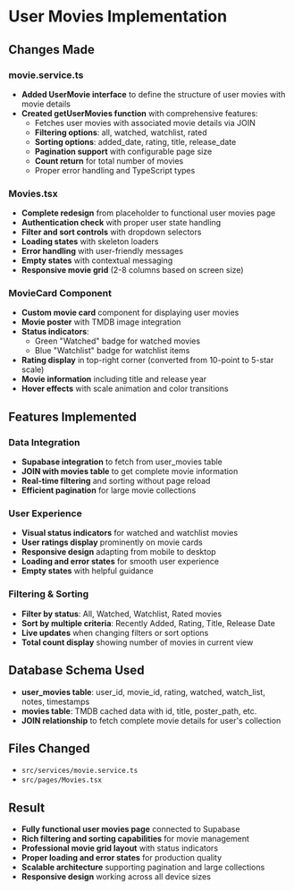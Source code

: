 # User Movies Implementation

## Changes Made

### movie.service.ts

- **Added UserMovie interface** to define the structure of user movies with movie details
- **Created getUserMovies function** with comprehensive features:
  - Fetches user movies with associated movie details via JOIN
  - **Filtering options**: all, watched, watchlist, rated
  - **Sorting options**: added_date, rating, title, release_date
  - **Pagination support** with configurable page size
  - **Count return** for total number of movies
  - Proper error handling and TypeScript types

### Movies.tsx

- **Complete redesign** from placeholder to functional user movies page
- **Authentication check** with proper user state handling
- **Filter and sort controls** with dropdown selectors
- **Loading states** with skeleton loaders
- **Error handling** with user-friendly messages
- **Empty states** with contextual messaging
- **Responsive movie grid** (2-8 columns based on screen size)

### MovieCard Component

- **Custom movie card** component for displaying user movies
- **Movie poster** with TMDB image integration
- **Status indicators**:
  - Green "Watched" badge for watched movies
  - Blue "Watchlist" badge for watchlist items
- **Rating display** in top-right corner (converted from 10-point to 5-star scale)
- **Movie information** including title and release year
- **Hover effects** with scale animation and color transitions

## Features Implemented

### Data Integration

- **Supabase integration** to fetch from user_movies table
- **JOIN with movies table** to get complete movie information
- **Real-time filtering** and sorting without page reload
- **Efficient pagination** for large movie collections

### User Experience

- **Visual status indicators** for watched and watchlist movies
- **User ratings display** prominently on movie cards
- **Responsive design** adapting from mobile to desktop
- **Loading and error states** for smooth user experience
- **Empty states** with helpful guidance

### Filtering & Sorting

- **Filter by status**: All, Watched, Watchlist, Rated movies
- **Sort by multiple criteria**: Recently Added, Rating, Title, Release Date
- **Live updates** when changing filters or sort options
- **Total count display** showing number of movies in current view

## Database Schema Used

- **user_movies table**: user_id, movie_id, rating, watched, watch_list, notes, timestamps
- **movies table**: TMDB cached data with id, title, poster_path, etc.
- **JOIN relationship** to fetch complete movie details for user's collection

## Files Changed

- `src/services/movie.service.ts`
- `src/pages/Movies.tsx`

## Result

- **Fully functional user movies page** connected to Supabase
- **Rich filtering and sorting capabilities** for movie management
- **Professional movie grid layout** with status indicators
- **Proper loading and error states** for production quality
- **Scalable architecture** supporting pagination and large collections
- **Responsive design** working across all device sizes
